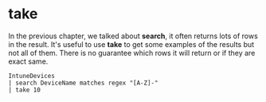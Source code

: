 # take

In the previous chapter, we talked about **search**, it often returns lots of rows in the result. It's useful to use **take** to get some examples of the results but not all of them. There is no guarantee which rows it will return or if they are exact same.&#x20;

```
IntuneDevices
| search DeviceName matches regex "[A-Z]-"
| take 10
```

